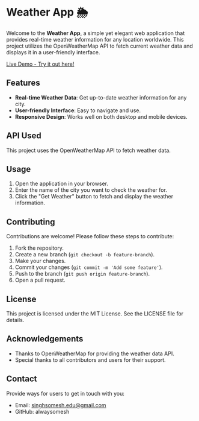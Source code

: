 
# Weather App 🌦️

Welcome to the **Weather App**, a simple yet elegant web application that provides real-time weather information for any location worldwide. This project utilizes the OpenWeatherMap API to fetch current weather data and displays it in a user-friendly interface.

[Live Demo - Try it out here!](https://alwaysomesh.github.io/Weather/)

## Features
- **Real-time Weather Data**: Get up-to-date weather information for any city.
- **User-friendly Interface**: Easy to navigate and use.
- **Responsive Design**: Works well on both desktop and mobile devices.

## API Used
This project uses the OpenWeatherMap API to fetch weather data.

## Usage
1. Open the application in your browser.
2. Enter the name of the city you want to check the weather for.
3. Click the "Get Weather" button to fetch and display the weather information.

## Contributing
Contributions are welcome! Please follow these steps to contribute:

1. Fork the repository.
2. Create a new branch (`git checkout -b feature-branch`).
3. Make your changes.
4. Commit your changes (`git commit -m 'Add some feature'`).
5. Push to the branch (`git push origin feature-branch`).
6. Open a pull request.

## License
This project is licensed under the MIT License. See the LICENSE file for details.

## Acknowledgements
- Thanks to OpenWeatherMap for providing the weather data API.
- Special thanks to all contributors and users for their support.

## Contact
Provide ways for users to get in touch with you:
- Email: singhsomesh.edu@gmail.com
- GitHub: alwaysomesh
